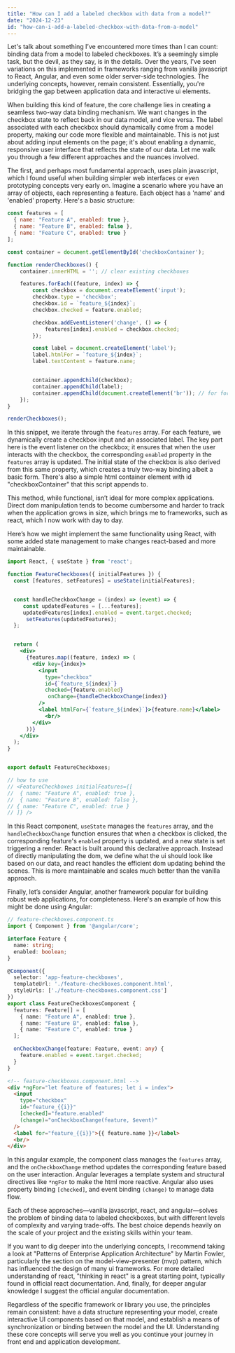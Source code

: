 ```yaml
---
title: "How can I add a labeled checkbox with data from a model?"
date: "2024-12-23"
id: "how-can-i-add-a-labeled-checkbox-with-data-from-a-model"
---
```


Let's talk about something I’ve encountered more times than I can count: binding data from a model to labeled checkboxes. It’s a seemingly simple task, but the devil, as they say, is in the details. Over the years, I've seen variations on this implemented in frameworks ranging from vanilla javascript to React, Angular, and even some older server-side technologies. The underlying concepts, however, remain consistent. Essentially, you're bridging the gap between application data and interactive ui elements.

When building this kind of feature, the core challenge lies in creating a seamless two-way data binding mechanism. We want changes in the checkbox state to reflect back in our data model, and vice versa. The label associated with each checkbox should dynamically come from a model property, making our code more flexible and maintainable. This is not just about adding input elements on the page; it's about enabling a dynamic, responsive user interface that reflects the state of our data. Let me walk you through a few different approaches and the nuances involved.

The first, and perhaps most fundamental approach, uses plain javascript, which I found useful when building simpler web interfaces or even prototyping concepts very early on. Imagine a scenario where you have an array of objects, each representing a feature. Each object has a 'name' and 'enabled' property. Here's a basic structure:

```javascript
const features = [
  { name: "Feature A", enabled: true },
  { name: "Feature B", enabled: false },
  { name: "Feature C", enabled: true }
];

const container = document.getElementById('checkboxContainer');

function renderCheckboxes() {
    container.innerHTML = ''; // clear existing checkboxes

    features.forEach((feature, index) => {
        const checkbox = document.createElement('input');
        checkbox.type = 'checkbox';
        checkbox.id = `feature_${index}`;
        checkbox.checked = feature.enabled;

        checkbox.addEventListener('change', () => {
            features[index].enabled = checkbox.checked;
        });

        const label = document.createElement('label');
        label.htmlFor = `feature_${index}`;
        label.textContent = feature.name;


        container.appendChild(checkbox);
        container.appendChild(label);
        container.appendChild(document.createElement('br')); // for formatting
    });
}

renderCheckboxes();
```

In this snippet, we iterate through the `features` array. For each feature, we dynamically create a checkbox input and an associated label. The key part here is the event listener on the checkbox; it ensures that when the user interacts with the checkbox, the corresponding `enabled` property in the `features` array is updated. The initial state of the checkbox is also derived from this same property, which creates a truly two-way binding albeit a basic form. There's also a simple html container element with id "checkboxContainer" that this script appends to.

This method, while functional, isn’t ideal for more complex applications. Direct dom manipulation tends to become cumbersome and harder to track when the application grows in size, which brings me to frameworks, such as react, which I now work with day to day.

Here’s how we might implement the same functionality using React, with some added state management to make changes react-based and more maintainable.

```jsx
import React, { useState } from 'react';

function FeatureCheckboxes({ initialFeatures }) {
  const [features, setFeatures] = useState(initialFeatures);


  const handleCheckboxChange = (index) => (event) => {
     const updatedFeatures = [...features];
     updatedFeatures[index].enabled = event.target.checked;
      setFeatures(updatedFeatures);
  };


  return (
    <div>
      {features.map((feature, index) => (
        <div key={index}>
          <input
            type="checkbox"
            id={`feature_${index}`}
            checked={feature.enabled}
             onChange={handleCheckboxChange(index)}
          />
          <label htmlFor={`feature_${index}`}>{feature.name}</label>
            <br/>
        </div>
      ))}
    </div>
  );
}


export default FeatureCheckboxes;

// how to use
// <FeatureCheckboxes initialFeatures={[
//  { name: "Feature A", enabled: true },
//  { name: "Feature B", enabled: false },
// { name: "Feature C", enabled: true }
// ]} />
```

In this React component, `useState` manages the `features` array, and the `handleCheckboxChange` function ensures that when a checkbox is clicked, the corresponding feature's `enabled` property is updated, and a new state is set triggering a render. React is built around this declarative approach. Instead of directly manipulating the dom, we define what the ui should look like based on our data, and react handles the efficient dom updating behind the scenes. This is more maintainable and scales much better than the vanilla approach.

Finally, let’s consider Angular, another framework popular for building robust web applications, for completeness. Here's an example of how this might be done using Angular:

```typescript
// feature-checkboxes.component.ts
import { Component } from '@angular/core';

interface Feature {
  name: string;
  enabled: boolean;
}

@Component({
  selector: 'app-feature-checkboxes',
  templateUrl: './feature-checkboxes.component.html',
  styleUrls: ['./feature-checkboxes.component.css']
})
export class FeatureCheckboxesComponent {
  features: Feature[] = [
    { name: "Feature A", enabled: true },
    { name: "Feature B", enabled: false },
    { name: "Feature C", enabled: true }
  ];

  onCheckboxChange(feature: Feature, event: any) {
    feature.enabled = event.target.checked;
  }
}
```

```html
<!-- feature-checkboxes.component.html -->
<div *ngFor="let feature of features; let i = index">
  <input
    type="checkbox"
    id="feature_{{i}}"
    [checked]="feature.enabled"
    (change)="onCheckboxChange(feature, $event)"
  />
  <label for="feature_{{i}}">{{ feature.name }}</label>
  <br/>
</div>
```

In this angular example, the component class manages the `features` array, and the `onCheckboxChange` method updates the corresponding feature based on the user interaction. Angular leverages a template system and structural directives like `*ngFor` to make the html more reactive. Angular also uses property binding `[checked]`, and event binding `(change)` to manage data flow.

Each of these approaches—vanilla javascript, react, and angular—solves the problem of binding data to labeled checkboxes, but with different levels of complexity and varying trade-offs. The best choice depends heavily on the scale of your project and the existing skills within your team.

If you want to dig deeper into the underlying concepts, I recommend taking a look at "Patterns of Enterprise Application Architecture" by Martin Fowler, particularly the section on the model-view-presenter (mvp) pattern, which has influenced the design of many ui frameworks. For more detailed understanding of react, "thinking in react" is a great starting point, typically found in official react documentation. And, finally, for deeper angular knowledge I suggest the official angular documentation.

Regardless of the specific framework or library you use, the principles remain consistent: have a data structure representing your model, create interactive UI components based on that model, and establish a means of synchronization or binding between the model and the UI. Understanding these core concepts will serve you well as you continue your journey in front end and application development.
